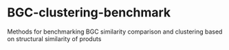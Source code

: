 # BGC-clustering-benchmark
Methods for benchmarking BGC similarity comparison and clustering based on structural similarity of produts
